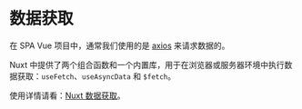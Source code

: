 # 数据获取

在 SPA Vue 项目中，通常我们使用的是 [axios](https://axios-http.com/zh/) 来请求数据的。

Nuxt 中提供了两个组合函数和一个内置库，用于在浏览器或服务器环境中执行数据获取：`useFetch`、`useAsyncData` 和 `$fetch`。

使用详情请看：[Nuxt 数据获取](https://nuxt.com.cn/docs/getting-started/data-fetching)。
